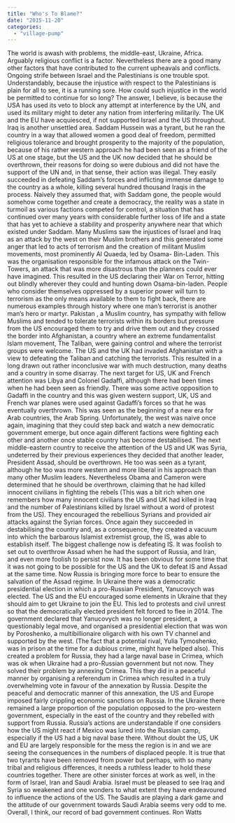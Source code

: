```yaml
---
title: "Who's To Blame?"
date: "2015-11-20"
categories: 
  - "village-pump"
---
```


The world is awash with problems, the middle-east, Ukraine, Africa. Arguably religious conflict is a factor. Nevertheless there are a good many other factors that have contributed to the current upheavals and conflicts. Ongoing strife between Israel and the Palestinians is one trouble spot. Understandably, because the injustice with respect to the Palestinians is plain for all to see, it is a running sore. How could such injustice in the world be permitted to continue for so long? The answer, I believe, is because the USA has used its veto to block any attempt at interference by the UN, and used its military might to deter any nation from interfering militarily. The UK and the EU have acquiesced, if not supported Israel and the US throughout. Iraq is another unsettled area. Saddam Hussein was a tyrant, but he ran the country in a way that allowed women a good deal of freedom, permitted religious tolerance and brought prosperity to the majority of the population, because of his rather western approach he had been seen as a friend of the US at one stage, but the US and the UK now decided that he should be overthrown, their reasons for doing so were dubious and did not have the support of the UN and, in that sense, their action was illegal. They easily succeeded in defeating Saddam’s forces and inflicting immense damage to the country as a whole, killing several hundred thousand Iraqis in the process. Naively they assumed that, with Saddam gone, the people would somehow come together and create a democracy, the reality was a state in turmoil as various factions competed for control, a situation that has continued over many years with considerable further loss of life and a state that has yet to achieve a stability and prosperity anywhere near that which existed under Saddam. Many Muslims saw the injustices of Israel and Iraq as an attack by the west on their Muslim brothers and this generated some anger that led to acts of terrorism and the creation of militant Muslim movements, most prominently Al Quaeda, led by Osama- Bin-Laden. This was the organisation responsible for the infamous attack on the Twin-Towers, an attack that was more disastrous than the planners could ever have imagined. This resulted in the US declaring their War on Terror, hitting out blindly wherever they could and hunting down Osama-bin-laden. People who consider themselves oppressed by a superior power will turn to terrorism as the only means available to them to fight back, there are numerous examples through history where one man’s terrorist is another man’s hero or martyr. Pakistan , a Muslim country, has sympathy with fellow Muslims and tended to tolerate terrorists within its borders but pressure from the US encouraged them to try and drive them out and they crossed the border into Afghanistan, a country where an extreme fundamentalist Islam movement, The Taliban, were gaining control and where the terrorist groups were welcome. The US and the UK had invaded Afghanistan with a view to defeating the Taliban and catching the terrorists. This resulted in a long drawn out rather inconclusive war with much destruction, many deaths and a country in some disarray. The next target for US, UK and French attention was Libya and Colonel Gadaffi, although there had been times when he had been seen as friendly. There was some active opposition to Gadaffi in the country and this was given western support, UK, US and French war planes were used against Gadaffi’s forces so that he was eventually overthrown. This was seen as the beginning of a new era for Arab countries, the Arab Spring. Unfortunately, the west was naive once again, imagining that they could step back and watch a new democratic government emerge, but once again different factions were fighting each other and another once stable country has become destabilised. The next middle-eastern country to receive the attention of the US and UK was Syria, undeterred by their previous experiences they decided that another leader, President Assad, should be overthrown. He too was seen as a tyrant, although he too was more western and more liberal in his approach than many other Muslim leaders. Nevertheless Obama and Cameron were determined that he should be overthrown, claiming that he had killed innocent civilians in fighting the rebels (This was a bit rich when one remembers how many innocent civilians the US and UK had killed in Iraq and the number of Palestinians killed by Israel without a word of protest from the US). They encouraged the rebellious Syrians and provided air attacks against the Syrian forces. Once again they succeeded in destabilising the country and, as a consequence, they created a vacuum into which the barbarous Islamist extremist group, the IS, was able to establish itself. The biggest challenge now is defeating IS. It was foolish to set out to overthrow Assad when he had the support of Russia, and Iran, and even more foolish to persist now. It has been obvious for some time that it was not going to be possible for the US and the UK to defeat IS and Assad at the same time. Now Russia is bringing more force to bear to ensure the salvation of the Assad regime. In Ukraine there was a democratic presidential election in which a pro-Russian President, Yanucovych was elected. The US and the EU encouraged some elements in Ukraine that they should aim to get Ukraine to join the EU. This led to protests and civil unrest so that the democratically elected president felt forced to flee in 2014. The government declared that Yanucovych was no longer president, a questionably legal move, and organised a presidential election that was won by Poroshenko, a multibillionaire oligarch with his own TV channel and supported by the west. (The fact that a potential rival, Yulia Tymoshenko, was in prison at the time for a dubious crime, might have helped also). This created a problem for Russia, they had a large naval base in Crimea, which was ok when Ukraine had a pro-Russian government but not now. They solved their problem by annexing Crimea. This they did in a peaceful manner by organising a referendum in Crimea which resulted in a truly overwhelming vote in favour of the annexation by Russia. Despite the peaceful and democratic manner of this annexation, the US and Europe imposed fairly crippling economic sanctions on Russia. In the Ukraine there remained a large proportion of the population opposed to the pro-western government, especially in the east of the country and they rebelled with support from Russia. Russia’s actions are understandable if one considers how the US might react if Mexico was lured into the Russian camp, especially if the US had a big naval base there. Without doubt the US, UK and EU are largely responsible for the mess the region is in and we are seeing the consequences in the numbers of displaced people. It is true that two tyrants have been removed from power but perhaps, with so many tribal and religious differences, it needs a ruthless leader to hold these countries together. There are other sinister forces at work as well, in the form of Israel, Iran and Saudi Arabia. Israel must be pleased to see Iraq and Syria so weakened and one wonders to what extent they have endeavoured to influence the actions of the US. The Saudis are playing a dark game and the attitude of our government towards Saudi Arabia seems very odd to me. Overall, I think, our record of bad government continues. Ron Watts
